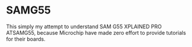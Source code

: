# SAMG55
This simply my attempt to understand SAM G55 XPLAINED PRO ATSAMG55, because Microchip have made zero effort to provide tutorials for their boards.
